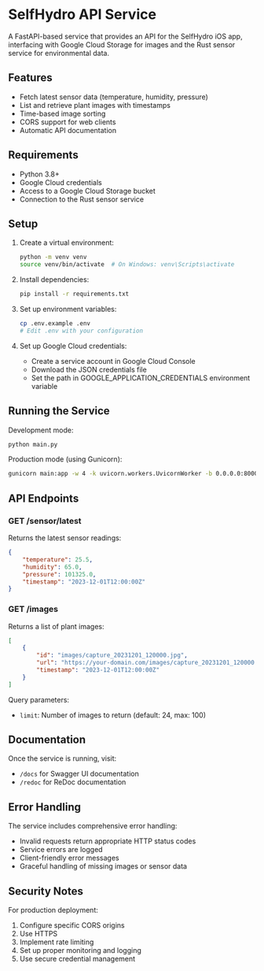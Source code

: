 # SelfHydro API Service

A FastAPI-based service that provides an API for the SelfHydro iOS app, interfacing with Google Cloud Storage for images and the Rust sensor service for environmental data.

## Features

- Fetch latest sensor data (temperature, humidity, pressure)
- List and retrieve plant images with timestamps
- Time-based image sorting
- CORS support for web clients
- Automatic API documentation

## Requirements

- Python 3.8+
- Google Cloud credentials
- Access to a Google Cloud Storage bucket
- Connection to the Rust sensor service

## Setup

1. Create a virtual environment:
   ```bash
   python -m venv venv
   source venv/bin/activate  # On Windows: venv\Scripts\activate
   ```

2. Install dependencies:
   ```bash
   pip install -r requirements.txt
   ```

3. Set up environment variables:
   ```bash
   cp .env.example .env
   # Edit .env with your configuration
   ```

4. Set up Google Cloud credentials:
   - Create a service account in Google Cloud Console
   - Download the JSON credentials file
   - Set the path in GOOGLE_APPLICATION_CREDENTIALS environment variable

## Running the Service

Development mode:
```bash
python main.py
```

Production mode (using Gunicorn):
```bash
gunicorn main:app -w 4 -k uvicorn.workers.UvicornWorker -b 0.0.0.0:8000
```

## API Endpoints

### GET /sensor/latest
Returns the latest sensor readings:
```json
{
    "temperature": 25.5,
    "humidity": 65.0,
    "pressure": 101325.0,
    "timestamp": "2023-12-01T12:00:00Z"
}
```

### GET /images
Returns a list of plant images:
```json
[
    {
        "id": "images/capture_20231201_120000.jpg",
        "url": "https://your-domain.com/images/capture_20231201_120000.jpg",
        "timestamp": "2023-12-01T12:00:00Z"
    }
]
```

Query parameters:
- `limit`: Number of images to return (default: 24, max: 100)

## Documentation

Once the service is running, visit:
- `/docs` for Swagger UI documentation
- `/redoc` for ReDoc documentation

## Error Handling

The service includes comprehensive error handling:
- Invalid requests return appropriate HTTP status codes
- Service errors are logged
- Client-friendly error messages
- Graceful handling of missing images or sensor data

## Security Notes

For production deployment:
1. Configure specific CORS origins
2. Use HTTPS
3. Implement rate limiting
4. Set up proper monitoring and logging
5. Use secure credential management 